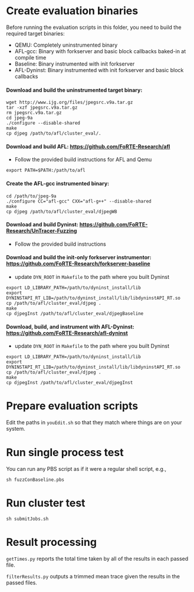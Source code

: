 # Create evaluation binaries

Before running the evaluation scripts in this folder, you need to build the required target binaries:
* QEMU: Completely uninstrumented binary
* AFL-gcc: Binary with forkserver and basic block callbacks baked-in at compile time
* Baseline: Binary instrumented with init forkserver
* AFL-Dyninst: Binary instrumented with init forkserver and basic block callbacks
 
#### Download and build the uninstrumented target binary:

```
wget http://www.ijg.org/files/jpegsrc.v9a.tar.gz
tar -xzf jpegsrc.v9a.tar.gz
rm jpegsrc.v9a.tar.gz
cd jpeg-9a
./configure --disable-shared
make
cp djpeg /path/to/afl/cluster_eval/.
```

#### Download and build AFL: https://github.com/FoRTE-Research/afl
* Follow the provided build instructions for AFL and Qemu

```
export PATH=$PATH:/path/to/afl
```

#### Create the AFL-gcc instrumented binary:

```
cd /path/to/jpeg-9a
./configure CC="afl-gcc" CXX="afl-g++" --disable-shared
make
cp djpeg /path/to/afl/cluster_eval/djpegWB
```

#### Download and build Dyninst: https://github.com/FoRTE-Research/UnTracer-Fuzzing
* Follow the provided build instructions

#### Download and build the init-only forkserver instrumentor: https://github.com/FoRTE-Research/forkserver-baseline
* update `DYN_ROOT` in `Makefile` to the path where you built Dyninst

```
export LD_LIBRARY_PATH=/path/to/dyninst_install/lib
export DYNINSTAPI_RT_LIB=/path/to/dyninst_install/lib/libdyninstAPI_RT.so
cp /path/to/afl/cluster_eval/djpeg .
make
cp djpegInst /path/to/afl/cluster_eval/djpegBaseline
```

#### Download, build, and instrument with AFL-Dyninst: https://github.com/FoRTE-Research/afl-dyninst
* update `DYN_ROOT` in `Makefile` to the path where you built Dyninst

```
export LD_LIBRARY_PATH=/path/to/dyninst_install/lib
export DYNINSTAPI_RT_LIB=/path/to/dyninst_install/lib/libdyninstAPI_RT.so
cp /path/to/afl/cluster_eval/djpeg .
make
cp djpegInst /path/to/afl/cluster_eval/djpegInst
```

# Prepare evaluation scripts
  
Edit the paths in `youEdit.sh` so that they match where things are on your system.
  
# Run single process test
  
You can run any PBS script as if it were a regular shell script, e.g.,
  
```
sh fuzzConBaseline.pbs
```
  
# Run cluster test
  
```
sh submitJobs.sh
```
  
# Result processing
  
`getTimes.py` reports the total time taken by all of the results in each passed file.
   
`filterResults.py` outputs a trimmed mean trace given the results in the passed files.
  
